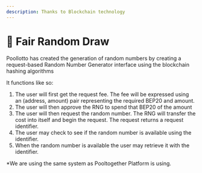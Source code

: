 ```yaml
---
description: Thanks to Blockchain technology
---
```


# 🎲 Fair Random Draw

Poollotto has created the generation of random numbers by creating a request-based Random Number Generator interface using the blockchain hashing algorithms

It functions like so:

1. The user will first get the request fee.  The fee will be expressed using an \(address, amount\) pair representing the required BEP20 and amount.
2. The user will then approve the RNG to spend that BEP20 of the amount
3. The user will then request the random number.  The RNG will transfer the cost into itself and begin the request.  The request returns a request identifier.
4. The user may check to see if the random number is available using the identifier.
5. When the random number is available the user may retrieve it with the identifier.

\*We are using the same system as Pooltogether Platform is using.

